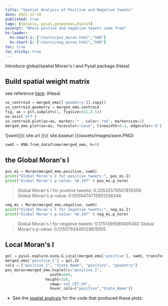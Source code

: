 ```yaml
---
title: "Spatial Analysis of Positive and Negative tweets"
date: 2021-12-19
published: true
tags: [dataviz, pysal,geopandas,hvplot]
excerpt: "Where postive and negative tweets come from"
hv-loader:
  hv-chart-1: ["charts/pos_moran.html","500"] 
  hv-chart-2: ["charts/neg_moran.html","500"] 
toc: true
toc_sticky: true
---
```


Introduce global/spatial Moran's I and Pysal package.(Hasa)

## Build spatial weight matrix

see reference [here](http://jurgens.people.si.umich.edu/tutorials/Mapping_Word_Frequencies_on_Twitter_using_Python.html): (Hasa)

```python
us_centroid = merged_emo[['geometry']].copy()
us_centroid.geometry = merged_emo.centroid
fig, ax = plt.subplots(1, figsize=(11,8.5))
ax.axis('off')
us_centroid.plot(ax=ax, marker='*', color='red', markersize=1)
merged_emo.plot(ax=ax, facecolor="none", linewidth=0.4, edgecolor='0')
```    
![swm]({{ site.url }}{{ site.baseurl }}/assets/images/swm.PNG)

```python
swm5 = KNN.from_dataframe(merged_emo, k=5)
```

## the Global Moran's I

```python
pos_mi = Moran(merged_emo.positive, swm5)
print("Global Moran's I for positive tweets:", pos_mi.I) 
print("Global Moran's p-value: %0.19f" % pos_mi.p_norm)
```
>Global Moran's I for positive tweets: 0.20532576507819358  
>Global Moran's p-value: 0.0050474715951336346

```python
neg_mi = Moran(merged_emo.negative, swm5)
print("Global Moran's I for negative tweets:", neg_mi.I) 
print("Global Moran's p-value: %0.19f" % neg_mi.p_norm) 
```
>Global Moran's I for negative tweets: 0.1751399589405492
>Global Moran's p-value: 0.0150793448129815655

## Local Moran's I

```python
gol = pysal.explore.esda.G_Local(merged_emo['positive'], swm5, transform='B')
merged_emo['positive_I'] = gol.Zs
cols = ["positive_I", "State_Name", "positive", "geometry"]
pos_moran=merged_emo.hvplot(c="positive_I", 
                    width=600,
                  height=350,
                    cmap='cet_CET_D9',
                    hover_cols=["positive","State_Name"])
```
<div id="hv-chart-1"></div>
<div id="hv-chart-2"></div>

- See the [spatial analysis](https://github.com/Anran0716/550final-proj/blob/main/code/spatial%20analysis.ipynb) for the code that produced these plots.
